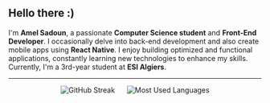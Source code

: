 ## Hello there :)

I'm **Amel Sadoun**, a passionate **Computer Science student** and **Front-End Developer**. I occasionally delve into back-end development and also create mobile apps using **React Native**. I enjoy building optimized and functional applications, constantly learning new technologies to enhance my skills. Currently, I'm a 3rd-year student at **ESI Algiers**.

---

<div align="center">
  <img src="https://streak-stats.demolab.com?user=amelsadoun&theme=synthwave&border_radius=20" alt="GitHub Streak" style="margin-right: 20px;"/>
  <img src="https://github-readme-stats.vercel.app/api/top-langs/?username=amelsadoun&layout=compact&theme=synthwave&hide_border=false" alt="Most Used Languages"/>
</div>
